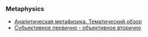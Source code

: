 ### Metaphysics
- [Аналитическая метафизика. Тематический обзор](https://deep-econom.livejournal.com/1055099.html)
- [Субьективное первично - объективное вторично](https://habr.com/ru/articles/940054/)
